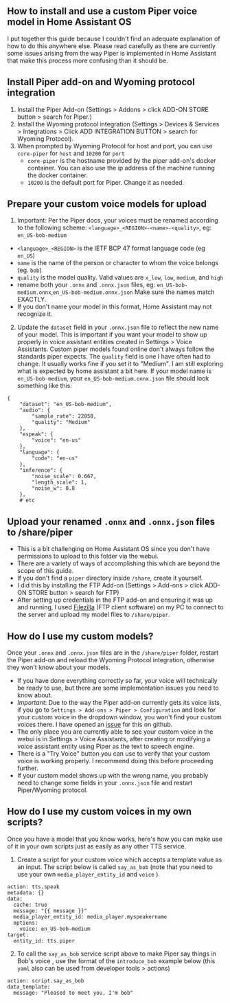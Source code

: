 ## How to install and use a custom Piper voice model in Home Assistant OS
I put together this guide because I couldn't find an adequate explanation of how to do this anywhere else.  Please read carefully as there are currently some issues arising from the way Piper is implemented in Home Assistant that make this process more confusing than it should be.

## Install Piper add-on and Wyoming protocol integration
 1. Install the Piper Add-on (Settings > Addons > click ADD-ON STORE button > search for Piper.)
 2. Install the Wyoming protocol integration (Settings > Devices & Services > Integrations > Click ADD INTEGRATION BUTTON > search for Wyoming Protocol).
 3. When prompted by Wyoming Protocol for host and port, you can use `core-piper` for `host` and `10200` for `port`
    - `core-piper` is the hostname provided by the piper add-on's docker container. You can also use the ip address of the machine running the docker container. 
    - `10200` is the default port for Piper. Change it as needed.  

## Prepare your custom voice models for upload
1. Important: Per the Piper docs, your voices must be renamed according to the following scheme: `<language>_<REGION>-<name>-<quality>`, eg: `en_US-bob-medium`
  - `<language>_<REGION>` is the IETF BCP 47 format language code (eg `en_US`)
  - `name` is the name of the person or character to whom the voice belongs (eg. `bob`)
  -  `quality` is the model quality. Valid values are `x_low`, `low`, `medium`, and `high`
  - rename both your `.onnx` and `.onnx.json` files, eg: `en_US-bob-medium.onnx`,`en_US-bob-medium.onnx.json` Make sure the names match EXACTLY.
  - If you don't name your model in this format, Home Assistant may not recognize it.
     
2. Update the `dataset` field in your `.onnx.json` file to reflect the new name of your model.  This is important if you want your model to show up properly in voice assistant entities created in Settings > Voice Assistants.
Custom piper models found online don't always follow the standards piper expects. The `quality` field is one I have often had to change.  It usually works fine if you set it to "Medium". I am still exploring what is expected by home assistant a bit here.
If your model name is `en_US-bob-medium`, your  `en_US-bob-medium.onnx.json` file should look something like this:
```
{
    "dataset": "en_US-bob-medium",
    "audio": {
        "sample_rate": 22050,
        "quality": "Medium"
    },
    "espeak": {
        "voice": "en-us"
    },
    "language": {
        "code": "en-us"
    },
    "inference": {
        "noise_scale": 0.667,
        "length_scale": 1,
        "noise_w": 0.8
    },
    # etc
```
## Upload your renamed `.onnx` and `.onnx.json` files to /share/piper  
- This is a bit challenging on Home Assistant OS since you don't have permissions to upload to this folder via the webui.
- There are a variety of ways of accomplishing this which are beyond the scope of this guide.
- If you don't find a `piper` directory inside `/share`, create it yourself.
- I did this by installing the FTP Add-on (Settings > Add-ons > click ADD-ON STORE button > search for FTP)
- After setting up credentials in the FTP add-on and ensuring it was up and running, I used [Filezilla](https://filezilla-project.org) (FTP client software) on my PC to connect to the server and upload my model files to `/share/piper`.

## How do I use my custom models?
Once your `.onnx` and `.onnx.json` files are in the `/share/piper` folder, restart the Piper add-on and reload the Wyoming Protocol integration, otherwise they won't know about your models.
- If you have done everything correctly so far, your voice will technically be ready to use, but there are some implementation issues you need to know about.
- *Important*: Due to the way the Piper add-on currently gets its voice lists, if you go to `Settings > Add-ons > Piper > Configuration` and look for your custom voice in the dropdown window, you won't find your custom voices there. I have opened an [issue](https://github.com/home-assistant/addons/issues/3914) for this on github. 
- The only place you are currently able to see your custom voice in the webui is in Settings > Voice Assistants, after creating or modifying a voice assistant entity using Piper as the text to speech engine.
- There is a "Try Voice" button you can use to verify that your custom voice is working properly.  I recommend doing this  before proceeding further.
- If your custom model shows up with the wrong name, you probably need to change some fields in your `.onnx.json` file and restart Piper/Wyoming protocol.

## How do I use my custom voices in my own scripts?

Once you have a model that you know works, here's how you can make use of it in your own scripts just as easily as any other TTS service.

1. Create a script for your custom voice which accepts a template value as an input. The script below is called `say_as_bob`  (note that you need to use your own `media_player_entity_id` and `voice` ).  
```
action: tts.speak
metadata: {}
data:
  cache: true
  message: "{{ message }}"
  media_player_entity_id: media_player.myspeakername
  options:
    voice: en_US-bob-medium
target:
  entity_id: tts.piper

```

2. To call the `say_as_bob` service script above to make Piper say things in Bob's voice , use the format of the `introduce_bob` example below (this `yaml` also can be used  from developer tools > actions)

```
action: script.say_as_bob
data_template:
  message: "Pleased to meet you, I'm bob"

```
